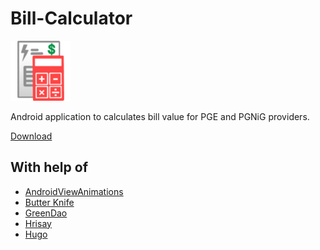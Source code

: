 Bill-Calculator
===============

![Logo](app/src/main/res/drawable-mdpi/billcalc.png)

Android application to calculates bill value for PGE and PGNiG providers.

[Download](https://play.google.com/store/apps/details?id=pl.srw.billcalculator)

With help of
---------
- [AndroidViewAnimations](https://github.com/daimajia/AndroidViewAnimations)
- [Butter Knife](https://github.com/JakeWharton/butterknife)
- [GreenDao](http://greendao-orm.com/)
- [Hrisay](https://github.com/mg6maciej/hrisey)
- [Hugo](https://github.com/jakewharton/hugo)
